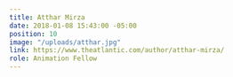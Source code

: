 ```yaml
---
title: Atthar Mirza
date: 2018-01-08 15:43:00 -05:00
position: 10
image: "/uploads/atthar.jpg"
link: https://www.theatlantic.com/author/atthar-mirza/
role: Animation Fellow
---
```


